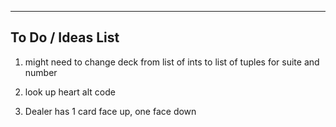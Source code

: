 ------------------------------------------------------------------------
To Do / Ideas List
-----------------------------------------------------------------------

1. might need to change deck from list of ints to list of tuples for suite and number

2. look up heart alt code

3. Dealer has 1 card face up, one face down